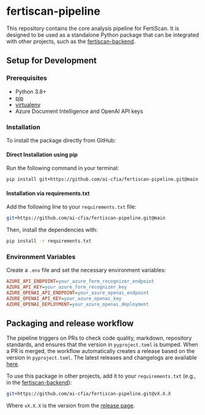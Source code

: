 # fertiscan-pipeline

This repository contains the core analysis pipeline for FertiScan.
It is designed to be used as a standalone Python package that can
be integrated with other projects, such as the [fertiscan-backend](https://github.com/ai-cfia/fertiscan-backend).

## Setup for Development

### Prerequisites

- Python 3.8+
- [pip](https://pip.pypa.io/en/stable/installation/)
- [virtualenv](https://virtualenv.pypa.io/en/latest/installation.html)
- Azure Document Intelligence and OpenAI API keys

### Installation

To install the package directly from GitHub:

#### **Direct Installation using pip**

Run the following command in your terminal:

```sh
pip install git+https://github.com/ai-cfia/fertiscan-pipeline.git@main
```

#### **Installation via requirements.txt**

   Add the following line to your `requirements.txt` file:

   ```sh
   git+https://github.com/ai-cfia/fertiscan-pipeline.git@main
   ```

   Then, install the dependencies with:

   ```sh
   pip install -r requirements.txt
   ```

### Environment Variables

Create a `.env` file and set the necessary environment variables:

```ini
AZURE_API_ENDPOINT=your_azure_form_recognizer_endpoint
AZURE_API_KEY=your_azure_form_recognizer_key
AZURE_OPENAI_API_ENDPOINT=your_azure_openai_endpoint
AZURE_OPENAI_API_KEY=your_azure_openai_key
AZURE_OPENAI_DEPLOYMENT=your_azure_openai_deployment
```

## Packaging and release workflow

The pipeline triggers on PRs to check code quality, markdown, repository standards, and ensures that the version in `pyproject.toml` is bumped. When a PR is merged, the workflow automatically creates a release based on the version in `pyproject.toml`. The latest releases and changelogs are available [here](https://github.com/ai-cfia/fertiscan-pipeline/releases).

To use this package in other projects, add it to your `requirements.txt` (e.g., in the [fertiscan-backend](https://github.com/ai-cfia/fertiscan-backend)):

```sh
git+https://github.com/ai-cfia/fertiscan-pipeline.git@vX.X.X
```

Where `vX.X.X` is the version from the [release page](https://github.com/ai-cfia/fertiscan-pipeline/releases).

